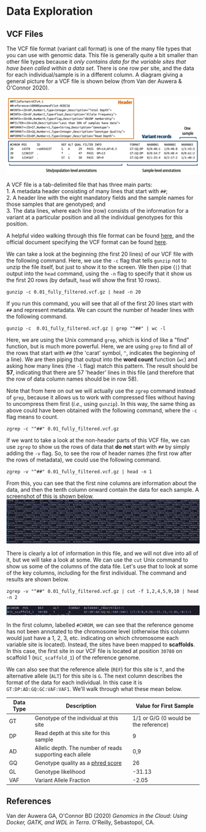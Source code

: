# Data Exploration

## VCF Files
The VCF file format (variant call format) is one of the many file types that you can use with genomic data. This file is generally quite a bit smaller than other file types because it *only contains data for the variable sites that have been called within a data set*. There is one row per site, and the data for each individual/sample is in a different column. A diagram giving a general picture for a VCF file is shown below (from Van der Auwera & O'Connor 2020).

![](figures/vcf.png)

A VCF file is a tab-delimited file that has three main parts:    
	1. A metadata header consisting of many lines that start with `##`;    
	2. A header line with the eight mandatory fields and the sample names for those samples that are genotyped; and    
	3. The data lines, where each line (row) consists of the information for a variant at a particular position and all the individual genotypes for this position.

A helpful video walking through this file format can be found [here](https://youtu.be/EpD2ZHM7Q8Q?si=0oTs1M3Lrc99d29O), and the official document specifying the VCF format can be found [here](https://samtools.github.io/hts-specs/VCFv4.2.pdf).

We can take a look at the beginning (the first 20 lines) of our VCF file with the following command. Here, we use the `-c` flag that tells `gunzip` not to unzip the file itself, but just to show it to the screen. We then pipe (`|`) that output into the `head` command, using the `-n` flag to specify that it show us the first 20 rows (by default, `head` will show the first 10 rows).
```
gunzip -c 0.01_fully_filtered.vcf.gz | head -n 20
```

If you run this command, you will see that all of the first 20 lines start with `##` and represent metadata. We can count the number of header lines with the following command.
```
gunzip -c  0.01_fully_filtered.vcf.gz | grep "^##" | wc -l
```

Here, we are using the Unix command `grep`, which is kind of like a "find" function, but is much more powerful. Here, we are using `grep` to find all of the rows that start with `##` (the 'carat' symbol, `^`, indicates the beginning of a line). We are then piping that output into the **word count** function (`wc`) and asking how many lines (the `-l` flag) match this pattern. The result should be **57**, indicating that there are 57 'header' lines in this file (and therefore that the row of data column names should be in row 58).

Note that from here on out we will actually use the `zgrep` command instead of `grep`, because it allows us to work with compressed files without having to uncompress them first (*i.e.,* using `gunzip`). In this way, the same thing as above could have been obtained with the following command, where the `-c` flag means to count.
```
zgrep -c "^##" 0.01_fully_filtered.vcf.gz
```

If we want to take a look at the non-header parts of this VCF file, we can use `zgrep` to show us the rows of data that **do not** start with `##` by simply adding the `-v` flag. So, to see the row of header names (the first row after the rows of metadata), we could use the following command.
```
zgrep -v "^##" 0.01_fully_filtered.vcf.gz | head -n 1
```

From this, you can see that the first nine columns are information about the data, and then the tenth column onward contain the data for each sample. A screenshot of this is shown below.
![](figures/columns.png)


There is clearly a lot of information in this file, and we will not dive into all of it, but we will take a look at some. We can use the `cut` Unix command to show us some of the columns of the data file. Let's use that to look at some of the key columns, including for the first individual. The command and results are shown below.
```
zgrep -v "^##" 0.01_fully_filtered.vcf.gz | cut -f 1,2,4,5,9,10 | head -n 2
```
![](figures/sample1.png)

In the first column, labelled `#CHROM`, we can see that the reference genome has not been annotated to the chromosome level (otherwise this column would just have a 1, 2, 3, etc. indicating on which chromosome each variable site is located). Instead, the sites have been mapped to **scaffolds**. In this case, the first site in our VCF file is located at position `30780` on scaffold 1 (`HiC_scaffold_1`) of the reference genome.

We can also see that the reference allele (`REF`) for this site is `T`, and the alternative allele (`ALT`) for this site is `G`. The next column describes the format of the data for each individual. In this case it is `GT:DP:AD:GQ:GC:VAF:VAF1`. We'll walk through what these mean below.

| Data Type | Description | Value for First Sample |
|-----------|-------------|------------------------|
| GT | Genotype of the individual at this site | 1/1 or G/G (0 would be the reference) |
| DP | Read depth at this site for this sample | 9 |
| AD | Allelic depth. The number of reads supporting each allele | 0,9 |
| GQ | Genotype quality as a [phred score](https://en.wikipedia.org/wiki/Phred_quality_score) | 26 |
| GL | Genotype likelihood | -31.13 |
| VAF | Variant Allele Fraction | -2.05 | 



## References
Van der Auwera GA, O'Connor BD (2020) *Genomics in the Cloud: Using Docker, GATK, and WDL in Terra*. O'Reilly, Sebastopol, CA.


